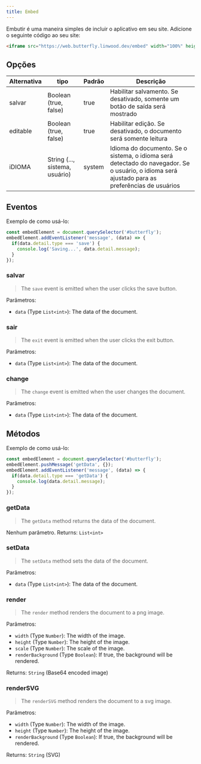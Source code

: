 ```yaml
---
title: Embed
---
```


Embutir é uma maneira simples de incluir o aplicativo em seu site.
Adicione o seguinte código ao seu site:

```html
<iframe src="https://web.butterfly.linwood.dev/embed" width="100%" height="500px" allowtransparency="true"></iframe>
```

## Opções

| Alternativa | tipo                                                                                              | Padrão | Descrição                                                                                                                                                                      |
| ----------- | ------------------------------------------------------------------------------------------------- | ------ | ------------------------------------------------------------------------------------------------------------------------------------------------------------------------------ |
| salvar      | Boolean (true, false)                                                          | true   | Habilitar salvamento. Se desativado, somente um botão de saída será mostrado                                                                                   |
| editable    | Boolean (true, false)                                                          | true   | Habilitar edição. Se desativado, o documento será somente leitura                                                                                              |
| iDIOMA      | String (..., sistema, usuário) | system | Idioma do documento. Se o sistema, o idioma será detectado do navegador. Se o usuário, o idioma será ajustado para as preferências de usuários |

## Eventos

Exemplo de como usá-lo:

```javascript
const embedElement = document.querySelector('#butterfly');
embedElement.addEventListener('message', (data) => {
  if(data.detail.type === 'save') {
    console.log('Saving...', data.detail.message);
  }
});
```

### salvar

> The `save` event is emitted when the user clicks the save button.

Parâmetros:

- `data` (Type `List<int>`): The data of the document.

### sair

> The `exit` event is emitted when the user clicks the exit button.

Parâmetros:

- `data` (Type `List<int>`): The data of the document.

### change

> The `change` event is emitted when the user changes the document.

Parâmetros:

- `data` (Type `List<int>`): The data of the document.

## Métodos

Exemplo de como usá-lo:

```javascript
const embedElement = document.querySelector('#butterfly');
embedElement.pushMessage('getData', {});
embedElement.addEventListener('message', (data) => {
  if(data.detail.type === 'getData') {
    console.log(data.detail.message);
  }
});
```

### getData

> The `getData` method returns the data of the document.

Nenhum parâmetro.
Returns: `List<int>`

### setData

> The `setData` method sets the data of the document.

Parâmetros:

- `data` (Type `List<int>`): The data of the document.

### render

> The `render` method renders the document to a png image.

Parâmetros:

- `width` (Type `Number`): The width of the image.
- `height` (Type `Number`): The height of the image.
- `scale` (Type `Number`): The scale of the image.
- `renderBackground` (Type `Boolean`): If true, the background will be rendered.

Returns: `String` (Base64 encoded image)

### renderSVG

> The `renderSVG` method renders the document to a svg image.

Parâmetros:

- `width` (Type `Number`): The width of the image.
- `height` (Type `Number`): The height of the image.
- `renderBackground` (Type `Boolean`): If true, the background will be rendered.

Returns: `String` (SVG)
